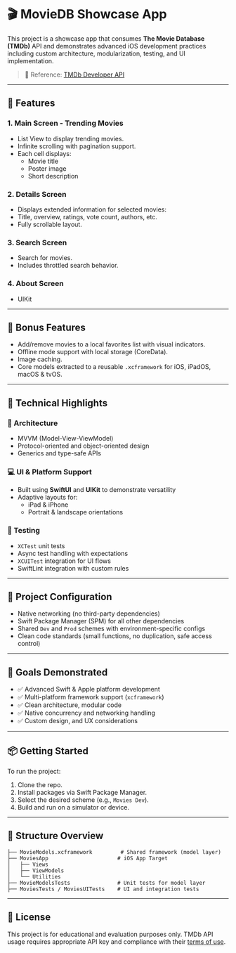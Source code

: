 # 🎬 MovieDB Showcase App

This project is a showcase app that consumes **The Movie Database (TMDb)** API and demonstrates advanced iOS development practices including custom architecture, modularization, testing, and UI implementation.

> 🔗 Reference: [TMDb Developer API](https://developers.themoviedb.org)

---

## 🚀 Features

### 1. Main Screen - Trending Movies
- List View to display trending movies.
- Infinite scrolling with pagination support.
- Each cell displays:
  - Movie title
  - Poster image
  - Short description

### 2. Details Screen
- Displays extended information for selected movies:
- Title, overview, ratings, vote count, authors, etc.
- Fully scrollable layout.

### 3. Search Screen
- Search for movies.
- Includes throttled search behavior.

### 4. About Screen
- UIKit

---

## 🌟 Bonus Features
- Add/remove movies to a local favorites list with visual indicators.
- Offline mode support with local storage (CoreData).
- Image caching.
- Core models extracted to a reusable `.xcframework` for iOS, iPadOS, macOS & tvOS.

---

## 🧱 Technical Highlights

### 📐 Architecture
- MVVM (Model-View-ViewModel)
- Protocol-oriented and object-oriented design
- Generics and type-safe APIs

### 💻 UI & Platform Support
- Built using **SwiftUI** and **UIKit** to demonstrate versatility
- Adaptive layouts for:
  - iPad & iPhone
  - Portrait & landscape orientations

### 🧪 Testing
- `XCTest` unit tests
- Async test handling with expectations
- `XCUITest` integration for UI flows
- SwiftLint integration with custom rules

---

## 🔧 Project Configuration

- Native networking (no third-party dependencies)
- Swift Package Manager (SPM) for all other dependencies
- Shared `Dev` and `Prod` schemes with environment-specific configs
- Clean code standards (small functions, no duplication, safe access control)

---

## 🧠 Goals Demonstrated

- ✅ Advanced Swift & Apple platform development
- ✅ Multi-platform framework support (`xcframework`)
- ✅ Clean architecture, modular code
- ✅ Native concurrency and networking handling
- ✅ Custom design, and UX considerations

---

## 📦 Getting Started

To run the project:
1. Clone the repo.
2. Install packages via Swift Package Manager.
3. Select the desired scheme (e.g., `Movies Dev`).
4. Build and run on a simulator or device.

---

## 📂 Structure Overview

```
├── MovieModels.xcframework         # Shared framework (model layer)
├── MoviesApp                      # iOS App Target
│   ├── Views
│   ├── ViewModels
│   └── Utilities
├── MovieModelsTests               # Unit tests for model layer
├── MoviesTests / MoviesUITests    # UI and integration tests
```

---

## 📜 License

This project is for educational and evaluation purposes only. TMDb API usage requires appropriate API key and compliance with their [terms of use](https://www.themoviedb.org/documentation/api/terms-of-use).
